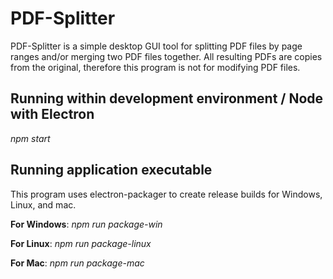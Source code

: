 # PDF-Splitter
PDF-Splitter is a simple desktop GUI tool for splitting PDF files by page ranges and/or merging two PDF files together. All resulting PDFs are copies from the original, therefore this program is not for modifying PDF files.

##  Running within development environment / Node with Electron

*npm start*

##  Running application executable

This program uses electron-packager to create release builds for Windows, Linux, and mac.

**For Windows**: *npm run package-win*

**For Linux**: *npm run package-linux*

**For Mac**: *npm run package-mac*
